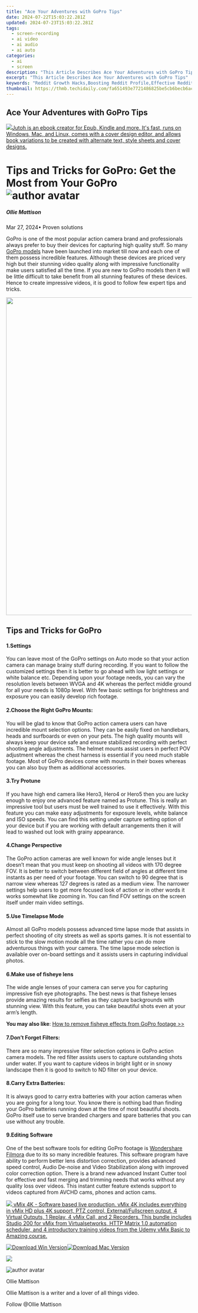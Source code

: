 ```yaml
---
title: "Ace Your Adventures with GoPro Tips"
date: 2024-07-22T15:03:22.281Z
updated: 2024-07-23T15:03:22.281Z
tags: 
  - screen-recording
  - ai video
  - ai audio
  - ai auto
categories: 
  - ai
  - screen
description: "This Article Describes Ace Your Adventures with GoPro Tips"
excerpt: "This Article Describes Ace Your Adventures with GoPro Tips"
keywords: "Reddit Growth Hacks,Boosting Reddit Profile,Effective Reddit Tactics,Rise in Reddit Rankings,Proactive Reddit Strategies,Enhance Reddit Visibility,Optimize for Reddit"
thumbnail: https://thmb.techidaily.com/fa651493e7721486825be5cb6becb6ac17b9f66023f1145d44d12b2eec67b831.jpg
---
```


## Ace Your Adventures with GoPro Tips

<!-- affiliate ads begin -->
<a href="https://secure.2checkout.com/order/checkout.php?PRODS=4694919&QTY=1&AFFILIATE=108875&CART=1"><img src="https://secure.avangate.com/images/merchant/bccefcc1b1eee9eca3ae4f5c1a281482/products/jutoh-logo-1200x1600.jpg" border="0">Jutoh is an ebook creator for Epub, Kindle and more. It's fast, runs on Windows, Mac, and Linux, comes with a cover design editor, and allows book variations to be created with alternate text, style sheets and cover designs. </a>
<!-- affiliate ads end -->
# Tips and Tricks for GoPro: Get the Most from Your GoPro ![author avatar](https://images.wondershare.com/filmora/article-images/ollie-mattison.jpg)

##### Ollie Mattison

 Mar 27, 2024• Proven solutions

 GoPro is one of the most popular action camera brand and professionals always prefer to buy their devices for capturing high quality stuff. So many [GoPro models](https://tools.techidaily.com/wondershare/filmora/download/) have been launched into market till now and each one of them possess incredible features. Although these devices are priced very high but their stunning video quality along with impressive functionality make users satisfied all the time. If you are new to GoPro models then it will be little difficult to take benefit from all stunning features of these devices. Hence to create impressive videos, it is good to follow few expert tips and tricks.

<!-- affiliate ads begin -->
<a href="https://propmoneyinc.pxf.io/c/5597632/1803115/14559" target="_top" id="1803115"><img src="//a.impactradius-go.com/display-ad/14559-1803115" border="0" alt="" width="859" height="859"/></a><img height="0" width="0" src="https://imp.pxf.io/i/5597632/1803115/14559" style="position:absolute;visibility:hidden;" border="0" />
<!-- affiliate ads end -->
## Tips and Tricks for GoPro

#### 1.Settings

 You can leave most of the GoPro settings on Auto mode so that your action camera can manage brainy stuff during recording. If you want to follow the customized settings then it is better to go ahead with low light settings or white balance etc. Depending upon your footage needs, you can vary the resolution levels between WVGA and 4K whereas the perfect middle ground for all your needs is 1080p level. With few basic settings for brightness and exposure you can easily develop rich footage.

#### 2.Choose the Right GoPro Mounts:

 You will be glad to know that GoPro action camera users can have incredible mount selection options. They can be easily fixed on handlebars, heads and surfboards or even on your pets. The high quality mounts will always keep your device safe and ensure stabilized recording with perfect shooting angle adjustments. The helmet mounts assist users in perfect POV adjustment whereas the chest harness is essential if you need much stable footage. Most of GoPro devices come with mounts in their boxes whereas you can also buy them as additional accessories.

#### 3.Try Protune

 If you have high end camera like Hero3, Hero4 or Hero5 then you are lucky enough to enjoy one advanced feature named as Protune. This is really an impressive tool but users must be well trained to use it effectively. With this feature you can make easy adjustments for exposure levels, white balance and ISO speeds. You can find this setting under capture setting option of your device but if you are working with default arrangements then it will lead to washed out look with grainy appearance.

#### 4.Change Perspective

 The GoPro action cameras are well known for wide angle lenses but it doesn’t mean that you must keep on shooting all videos with 170 degree FOV. It is better to switch between different field of angles at different time instants as per need of your footage. You can switch to 90 degree that is narrow view whereas 127 degrees is rated as a medium view. The narrower settings help users to get more focused look of action or in other words it works somewhat like zooming in. You can find FOV settings on the screen itself under main video settings.

#### 5.Use Timelapse Mode

 Almost all GoPro models possess advanced time lapse mode that assists in perfect shooting of city streets as well as sports games. It is not essential to stick to the slow motion mode all the time rather you can do more adventurous things with your camera. The time lapse mode selection is available over on-board settings and it assists users in capturing individual photos.

#### 6.Make use of fisheye lens

 The wide angle lenses of your camera can serve you for capturing impressive fish eye photographs. The best news is that fisheye lenses provide amazing results for selfies as they capture backgrounds with stunning view. With this feature, you can take beautiful shots even at your arm’s length.

**You may also like**: [How to remove fisheye effects from GoPro footage >>](https://tools.techidaily.com/wondershare/filmora/download/)

#### 7.Don’t Forget Filters:

 There are so many impressive filter selection options in GoPro action camera models. The red filter assists users to capture outstanding shots under water. If you want to capture videos in bright light or in snowy landscape then it is good to switch to ND filter on your device.

#### 8.Carry Extra Batteries:

 It is always good to carry extra batteries with your action cameras when you are going for a long tour. You know there is nothing bad than finding your GoPro batteries running down at the time of most beautiful shoots. GoPro itself use to serve branded chargers and spare batteries that you can use without any trouble.

#### 9.Editing Software

 One of the best software tools for editing GoPro footage is [Wondershare Filmora](https://tools.techidaily.com/wondershare/filmora/download/) due to its so many incredible features. This software program have ability to perform better lens distortion correction, provides advanced speed control, Audio De-noise and Video Stabilization along with improved color correction option. There is a brand new advanced Instant Cutter tool for effective and fast merging and trimming needs that works without any quality loss over videos. This instant cutter feature extends support to videos captured from AVCHD cams, phones and action cams.

<!-- affiliate ads begin -->
<a href="https://secure.2checkout.com/order/checkout.php?PRODS=30901369&QTY=1&AFFILIATE=108875&CART=1"> <img src="https://secure.avangate.com/images/merchant/ce9a6fb2becc2d235e62b125e9260102/products/1_copy_vMixCallScreenshot1-large.jpg" border="0"> vMix 4K - Software based live production. vMix 4K includes everything in vMix HD plus 4K support, PTZ control, External/Fullscreen output, 4 Virtual Outputs, 1 Replay, 4 vMix Call, and 2 Recorders. 
This bundle includes Studio 200 for vMix from Virtualsetworks, HTTP Matrix 1.0 automation scheduler, and 4 introductory training videos from the Udemy vMix Basic to Amazing course. </a>
<!-- affiliate ads end -->
[![Download Win Version](https://images.wondershare.com/filmora/guide/download-btn-win.jpg)](https://tools.techidaily.com/wondershare/filmora/download/)[![Download Mac Version](https://images.wondershare.com/filmora/guide/download-btn-mac.jpg)](https://tools.techidaily.com/wondershare/filmora/download/)

<!-- affiliate ads begin -->
<a href="https://shop.mondly.com/affiliate.php?ACCOUNT=ATISTUDI&AFFILIATE=108875&PATH=https%3A%2F%2Fwww.mondly.com%3FAFFILIATE%3D108875%26RESOURCE%3D%2BGeneral%2B970x90%2B"><img src="https://secure.avangate.com/images/merchant/69c418c33ec2e1a4267fa9bb77fa1428/general-970x90.gif" border="0"></a>
<!-- affiliate ads end -->
![author avatar](https://images.wondershare.com/filmora/article-images/ollie-mattison.jpg)

Ollie Mattison

Ollie Mattison is a writer and a lover of all things video.

Follow @Ollie Mattison



<ins class="adsbygoogle"
      style="display:block"
      data-ad-client="ca-pub-7571918770474297"
      data-ad-slot="8358498916"
      data-ad-format="auto"
      data-full-width-responsive="true"></ins>

